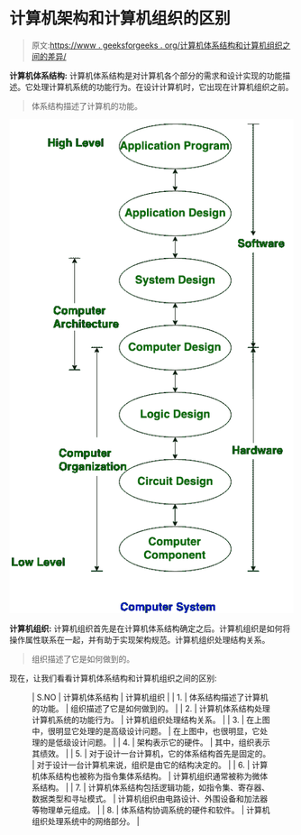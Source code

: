# 计算机架构和计算机组织的区别

> 原文:[https://www . geeksforgeeks . org/计算机体系结构和计算机组织之间的差异/](https://www.geeksforgeeks.org/differences-between-computer-architecture-and-computer-organization/)

**计算机体系结构:**
计算机体系结构是对计算机各个部分的需求和设计实现的功能描述。它处理计算机系统的功能行为。在设计计算机时，它出现在计算机组织之前。

> 体系结构描述了计算机的功能。

![](img/89172e15eee3a3baaf5ae7e6bf999333.png)

**计算机组织:**
计算机组织首先是在计算机体系结构确定之后。计算机组织是如何将操作属性联系在一起，并有助于实现架构规范。计算机组织处理结构关系。

> 组织描述了它是如何做到的。

现在，让我们看看计算机体系结构和计算机组织之间的区别:

<figure class="table">

| S.NO | 计算机体系结构 | 计算机组织 |
| 1. | 体系结构描述了计算机的功能。 | 组织描述了它是如何做到的。 |
| 2. | 计算机体系结构处理计算机系统的功能行为。 | 计算机组织处理结构关系。 |
| 3. | 在上图中，很明显它处理的是高级设计问题。 | 在上图中，也很明显，它处理的是低级设计问题。 |
| 4. | 架构表示它的硬件。 | 其中，组织表示其绩效。 |
| 5. | 对于设计一台计算机，它的体系结构首先是固定的。 | 对于设计一台计算机来说，组织是由它的结构决定的。 |
| 6. | 计算机体系结构也被称为指令集体系结构。 | 计算机组织通常被称为微体系结构。 |
| 7. | 计算机体系结构包括逻辑功能，如指令集、寄存器、数据类型和寻址模式。 | 计算机组织由电路设计、外围设备和加法器等物理单元组成。 |
| 8. | 体系结构协调系统的硬件和软件。 | 计算机组织处理系统中的网络部分。 |

</figure>